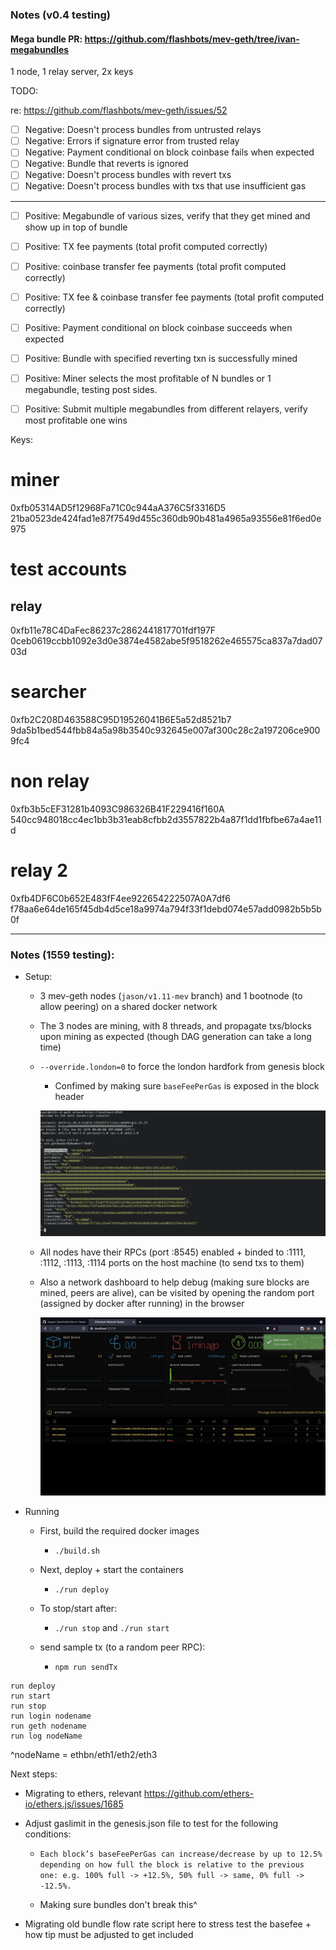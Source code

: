 ### Notes (v0.4 testing)

#### Mega bundle PR: https://github.com/flashbots/mev-geth/tree/ivan-megabundles

1 node, 1 relay server, 2x keys



TODO: 

re: https://github.com/flashbots/mev-geth/issues/52

- [ ] Negative: Doesn't process bundles from untrusted relays
- [ ] Negative: Errors if signature error from trusted relay
- [ ] Negative: Payment conditional on block coinbase fails when expected
- [ ] Negative: Bundle that reverts is ignored
- [ ] Negative: Doesn't process bundles with revert txs
- [ ] Negative: Doesn't process bundles with txs that use insufficient gas

------
- [ ] Positive: Megabundle of various sizes, verify that they get mined and show up in top of bundle
- [ ] Positive: TX fee payments (total profit computed correctly)
- [ ] Positive: coinbase transfer fee payments (total profit computed correctly)
- [ ] Positive: TX fee & coinbase transfer fee payments (total profit computed correctly)
- [ ] Positive: Payment conditional on block coinbase succeeds when expected
- [ ] Positive: Bundle with specified reverting txn is successfully mined
- [ ] Positive: Miner selects the most profitable of N bundles or 1 megabundle, testing post sides.
- [ ] Positive: Submit multiple megabundles from different relayers, verify most profitable one wins


Keys: 

# miner

0xfb05314AD5f12968Fa71C0c944aA376C5f3316D5 
21ba0523de424fad1e87f7549d455c360db90b481a4965a93556e81f6ed0e975

# test accounts 

## relay
0xfb11e78C4DaFec86237c2862441817701fdf197F
0ceb0619ccbb1092e3d0e3874e4582abe5f9518262e465575ca837a7dad0703d


# searcher
0xfb2C208D463588C95D19526041B6E5a52d8521b7
9da5b1bed544fbb84a5a98b3540c932645e007af300c28c2a197206ce9009fc4


# non relay
0xfb3b5cEF31281b4093C986326B41F229416f160A
540cc948018cc4ec1bb3b31eab8cfbb2d3557822b4a87f1dd1fbfbe67a4ae11d

# relay 2
0xfb4DF6C0b652E483fF4ee922654222507A0A7df6
f78aa6e64de165f45db4d5ce18a9974a794f33f1debd074e57add0982b5b5b0f





----

### Notes (1559 testing): 

* Setup: 

    * 3 mev-geth nodes (`jason/v1.11-mev` branch) and 1 bootnode (to allow peering) on a shared docker network

    * The 3 nodes are mining, with 8 threads, and propagate txs/blocks upon mining as expected (though DAG generation can take a long time)

    * `--override.london=0` to force the london hardfork from genesis block

        * Confimed by making sure `baseFeePerGas` is exposed in the block header

        ![console](./images/baseFeePerGas.png)

    * All  nodes have their RPCs (port :8545) enabled + binded to :1111, :1112, :1113, :1114 ports on the host machine (to send txs to them)

    * Also a network dashboard to help debug (making sure blocks are mined, peers are alive), can be visited by opening the random port (assigned by docker after running) in the browser

      ![dashboard](./images/dashboard.png)


* Running 

    * First, build the required docker images

        * `./build.sh`

    * Next, deploy + start the containers

        * `./run deploy`
    
    * To stop/start after: 
        * `./run stop` and `./run start`

    * send sample tx (to a random peer RPC): 
        * `npm run sendTx`


```
run deploy
run start
run stop
run login nodename
run geth nodename
run log nodeName

```

^nodeName = ethbn/eth1/eth2/eth3

Next steps: 

* Migrating to ethers, relevant https://github.com/ethers-io/ethers.js/issues/1685

* Adjust gaslimit in the genesis.json file to test for the following conditions: 

   * `Each block’s baseFeePerGas can increase/decrease by up to 12.5% depending on how full the block is relative to the previous one: e.g. 100% full -> +12.5%, 50% full -> same, 0% full -> -12.5%.`
 
   * Making sure bundles don't break this^
 
* Migrating old bundle flow rate script here to stress test the basefee + how tip must be adjusted to get included
